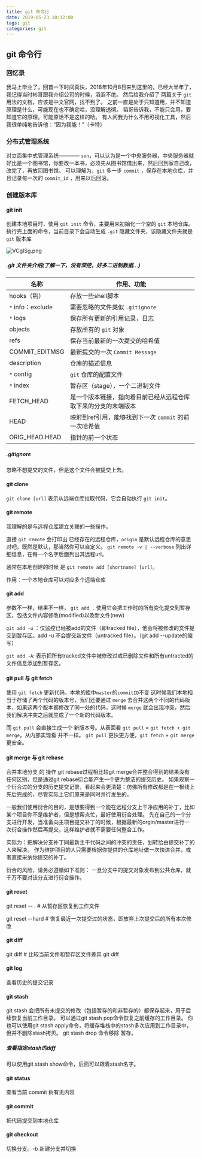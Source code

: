 ```yaml
---
title: git 命令行
date: 2019-05-23 10:12:00
tags: git
categories: git
---
```


## git 命令行

### 回忆录

我马上毕业了，回首一下时间真快，2018年10月8日来到这里的，已经大半年了，我记得当时彬哥跟我介绍公司的时候，滔滔不绝。
然后给我介绍了 两篇关于 `git` 用法的文档，应该是中文官网，找不到了。
之前一直是处于只知道用，并不知道原理是什么，可能现在也不确定哈，没理解透彻。
韬哥告诉我，不能只会用，要知道它的原理。可能原话不是这样的哈。
有人问我为什么不用可视化工具，然后我很单纯地告诉他：“因为我能！”（卡特）

### 分布式管理系统

对立面集中式管理系统———— `svn`，可以认为是一个中央服务器，中央服务器就好比是一个图书馆，你要改一本书，必须先从图书馆借出来，然后回到家自己改，改完了，再放回图书馆。
可以理解为，`git` 多一步 `commit` ，保存在本地仓库，并且记录每一次的 `commit_id` ，用来以后回滚。

### 创建版本库

#### git init 

创建本地项目时，使用 `git init` 命令，主要用来初始化一个空的 `git` 本地仓库。执行完上面的命令，当前目录下会自动生成 `.git` 隐藏文件夹，该隐藏文件夹就是 `git` 版本库

<img src="https://s2.ax1x.com/2019/05/23/VCgISg.png" alt="VCgISg.png" border="0" />

<!--more-->

##### .git 文件夹介绍(了解一下，没有深挖，好多二进制数据...)

名称 | 作用、功能
-|-
hooks（钩） | 存放一些shell脚本 
`*` info：exclude | 需要忽略的文件类似 `.gitignore`
`*` logs | 保存所有更新的引用记录，日志
objects | 存放所有的 `git` 对象
refs | 保存当前最新的一次提交的哈希值
COMMIT_EDITMSG | 最新提交的一次 `Commit Message`
description | 仓库的描述信息
`*` config | `git` 仓库的配置文件
`*` index | 暂存区（stage），一个二进制文件
FETCH_HEAD | 是一个版本链接，指向着目前已经从远程仓库取下来的分支的末端版本
HEAD | 映射到ref引用，能够找到下一次 `commit` 的前一次哈希值
ORIG_HEAD:HEAD | 指针的前一个状态

##### .gitignore

忽略不想提交的文件，但是这个文件会被提交上去。

#### git clone 

`git clone [url]` 表示从远端仓库拉取代码，它会自动执行 `git init`。

#### git remote

我理解的是与远程仓库建立关联的一些操作。

直接 `git remote` 会打印出 已经存在的远程仓库，`origin` 是默认远程仓库的意思对吧，既然是默认，那当然你可以自定义。
`git remote -v | --verbose` 列出详细信息，在每一个名字后面列出其远程url。

通常在本地创建的时候 是 `git remote add [shortname] [url]`。

作用：一个本地仓库可以对应多个远端仓库

#### git add 

参数不一样，结果不一样，
`git add .` 使用它会把工作时的所有变化提交到暂存区，包括文件内容修改(modified)以及新文件(new)

`git add -u` ：仅监控已经被add的文件（即tracked file），他会将被修改的文件提交到暂存区。add -u 不会提交新文件（untracked file）。（git add --update的缩写）

`git add -A`: 表示把所有tracked文件中被修改过或已删除文件和所有untracted的文件信息添加到暂存区。

#### git pull 与 git fetch

使用 `git fetch` 更新代码，本地的库中`master`的`commitID`不变
这时候我们本地相当于存储了两个代码的版本号，我们还要通过 `merge` 去合并这两个不同的代码版本，如果这两个版本都修改了同一处的代码，这时候 `merge` 就会出现冲突，然后我们解决冲突之后就生成了一个新的代码版本。

而 `git pull` 会直接生成一个 新版本号。从表面看 `git pull` = `git fetch + git merge`，从内部实现看 并不一样。
`git pull` 更快更方便，`git fetch` + `git merge` 更安全。

#### git merge 与 git rebase

合并本地分支 的 操作
git rebase过程相比较git merge合并整合得到的结果没有任何区别，但是通过git rebase衍合能产生一个更为整洁的提交历史。
如果观察一个衍合过的分支的历史提交记录，看起来会更清楚：仿佛所有修改都是在一根线上先后完成的，尽管实际上它们原来是同时并行发生的。

一般我们使用衍合的目的，是想要得到一个能在远程分支上干净应用的补丁，比如某个项目你不是维护者，但是想帮点忙，最好使用衍合处理。
先在自己的一个分支进行开发，当准备向主项目提交补丁的时候，根据最新的orgin/master进行一次衍合操作然后再提交，这样维护者就不需要任何整合工作。

实际为：把解决分支补丁同最新主干代码之间的冲突的责任，划转给由提交补丁的人来解决。
作为维护项目的人只需要根据你提供的仓库地址做一次快进合并，或者直接采纳你提交的补丁。

衍合的风险，请务必遵循如下准则：
一旦分支中的提交对象发布到公共仓库，就千万不要对该分支进行衍合操作。

#### git reset
git reset -- . # 从暂存区恢复到工作文件

git reset --hard # 恢复最近一次提交过的状态，即放弃上次提交后的所有本次修改

#### git diff
git diff <file> # 比较当前文件和暂存区文件差异 git diff

#### git log
查看历史的提交记录

#### git stash
git stash 会把所有未提交的修改（包括暂存的和非暂存的）都保存起来，用于后续恢复当前工作目录。
可以通过git stash pop命令恢复之前缓存的工作目录。
你也可以使用git stash apply命令，将缓存堆栈中的stash多次应用到工作目录中，但并不删除stash拷贝。
git stash drop 命令移除 暂存。

##### 查看指定stash的diff
可以使用git stash show命令，后面可以跟着stash名字。

#### git status

查看当前 commit 树有无内容

#### git commit
把代码提交到本地仓库

#### git checkout

切换分支。-b 新建分支并切换

